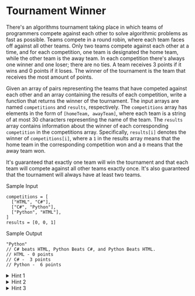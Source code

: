 # Tournament Winner

There's an algorithms tournament taking place in which teams of programmers compete against each other to solve algorithmic problems as fast as possible. Teams compete in a round robin, where each team faces off against all other teams. Only two teams compete against each other at a time, and for each competition, one team is designated the home team, while the other team is the away team. In each competition there's always one winner and one loser; there are no ties. A team receives 3 points if it wins and 0 points if it loses. The winner of the tournament is the team that receives the most amount of points.

Given an array of pairs representing the teams that have competed against each other and an array containing the results of each competition, write a function that returns the winner of the tournament. The input arrays are named `competitions` and `results`, respectively. The `competitions` array has elements in the form of `[homeTeam, awayTeam]`, where each team is a string of at most 30 characters representing the name of the team. The `results` array contains information about the winner of each corresponding `competition` in the competitions array. Specifically, `results[i]` denotes the winner of `competitions[i]`, where a `1` in the results array means that the home team in the corresponding competition won and a `0` means that the away team won.

It's guaranteed that exactly one team will win the tournament and that each team will compete against all other teams exactly once. It's also guaranteed that the tournament will always have at least two teams.

Sample Input
```
competitions = [
  ["HTML", "C#"],
  ["C#", "Python"],
  ["Python", "HTML"],
]
results = [0, 0, 1]
```

Sample Output
```
"Python"
// C# beats HTML, Python Beats C#, and Python Beats HTML.
// HTML - 0 points 
// C# -  3 points
// Python -  6 points
```


<details>
<summary>Hint 1</summary>
Don’t overcomplicate this problem. How would you solve it by hand? Consider that approach, and try to translate it into code.
</details>


<details>
<summary>Hint 2</summary>
Use a hash table to store the total points collectd by each team, with the team names as keys in the hash table. Once you know how many points each team has, how can you determine which one is the winner?
</details>


<details>
<summary>Hint 3</summary>
Loop through all of the competitions, and update the hash table at every iteration. For each competition, consider the name of the winning team; if the name already exists in the hash tbale, update that entry by adding 3 points to it. If the team name doesn't exist in the hash table, add a new entry in the hash table with the keys as the team name and the value as 3(since the team won its first competition). While looping through all of the competitionsm keep track of the team with the highest score, and at the end of the algorithm, return the team with the highest score.
</details>
